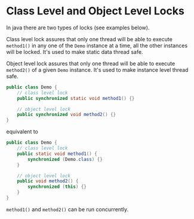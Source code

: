 # Class Level and Object Level Locks

In java there are two types of locks (see examples below).

Class level lock assures that only one thread will be able to execute `method1()` in any one of the `Demo` instance at a time, all the other instances will be locked. It's used to make static data thread safe.

Object level lock assures that only one thread will be able to execute `method2()` of a given `Demo` instance. It's used to make instance level thread safe.

```java
public class Demo {
    // class level lock
    public synchronized static void method1() {}

    // object level lock
    public synchronized void method2() {}
}
```
equivalent to 

```java
public class Demo {
    // class level lock
    public static void method1() {
        synchronized (Demo.class) {}
    }

    // object level lock
    public void method2() {
        synchronized (this) {}
    }
}
```

`method1()` and `method2()` can be run concurrently.
